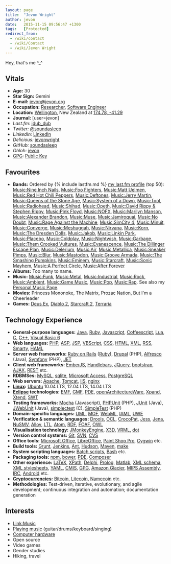 ```yaml
---
layout: page
title:  "Jevon Wright"
author: jevon
date:   2015-11-15 09:56:47 +1300
tags:   [Protected]
redirect_from:
  - /wiki/contact
  - /wiki/Contact
  - /wiki/Jevon Wright
---
```


Hey, that's me ^_^

## Vitals

* **Age:** 30
* **Star Sign:** Gemini
* **E-mail:** jevon@jevon.org
* **Occupation:** [Researcher](reSearch.md), [Software Engineer](Web_Development.md)
* **Location:** [Wellington](wellington.md), New Zealand at <a href="http://maps.google.com/maps?f=q&hl=en&geocode=&q=Wellington&sll=-41.293382,174.775679&sspn=0.088691,0.160675&ie=UTF8&t=k&z=13&iwloc=addr">174.78, -41.29</a>
* **Journal:** [user=jevon]
* *Last.fm:* <a href="http://www.last.fm/user/jdub_dub" title="My last.fm profile" class="lastfm">jdub_dub</a>
* *Twitter:* <a href="http://twitter.com/soundasleep" title="My Twitter account" class="twitter">@soundasleep</a>
* *LinkedIn:* <a href="http://www.linkedin.com/in/jevonwright" title="My LinkedIn profile" class="linkedin">LinkedIn</a>
* *Delicious:* <a href="http://www.delicious.com/jevonwright/" title="My Delicious bookmarks" class="delicious">jevonwright</a>
* *GitHub:* <a href="https://github.com/soundasleep" title="My GitHub profile" class="github">soundasleep</a>
* *Ohloh:* <a href="https://www.ohloh.net/accounts/jevon" title="My Ohloh profile" class="ohloh">jevon</a>
* [GPG](gpg.md): [Public Key](Public_Key.md)

## Favourites

* **Bands:** Ordered by {% include lastfm.md %} <a href="http://www.last.fm/user/jdub_dub">my last.fm profile</a> (top 50): [Music:Nine Inch Nails](music-nine-inch-nails.md), [Music:Foo Fighters](music-foo-fighters.md), [Music:Matt Uelmen](music-matt-uelmen.md), [Music:Red Hot Chili Peppers](music-red-hot-chili-peppers.md), [Music:Deftones](music-deftones.md), [Music:Jerry Martin](music-jerry-martin.md), [Music:Queens of the Stone Age](music-queens-of-the-stone-age.md), [Music:System of a Down](music-system-of-a-down.md), [Music:Tool](music-tool.md), [Music:Radiohead](music-radiohead.md), [Music:Shihad](music-shihad.md), [Music:Opeth](music-opeth.md), [Music:David Rippy & Stephen Rippy](music-david-rippy-stephen-rippy.md), [Music:Pink Floyd](music-pink-floyd.md), [Music:NOFX](music-nofx.md), [Music:Marilyn Manson](music-marilyn-manson.md), [Music:Alexander Brandon](music-alexander-brandon.md), [Music:Muse](music-muse.md), [Music:Jamiroquai](music-jamiroquai.md), [Music:No Doubt](music-no-doubt.md), [Music:Rage Against the Machine](music-rage-against-the-machine.md), [Music:SimCity 4](music-Simcity_4.md), [Music:Minuit](music-minuit.md), [Music:Converge](music-converge.md), [Music:Meshuggah](music-meshuggah.md), [Music:Nirvana](music-nirvana.md), [Music:Korn](music-korn.md), [Music:The Dresden Dolls](music-the-dresden-dolls.md), [Music:Jakob](music-jakob.md), [Music:Linkin Park](music-linkin-park.md), [Music:Placebo](music-placebo.md), [Music:Coldplay](music-coldplay.md), [Music:Nightwish](music-nightwish.md), [Music:Garbage](music-garbage.md), [Music:Them Crooked Vultures](music-them-crooked-vultures.md), [Music:Evanescence](music-evanescence.md), [Music:The Dillinger Escape Plan](music-the-dillinger-escape-plan.md), [Music:Delerium](music-delerium.md), [Music:Air](music-air.md), [Music:Metallica](music-metallica.md), [Music:Sneaker Pimps](music-sneaker-pimps.md), [Music:Blur](music-blur.md), [Music:Mastodon](music-mastodon.md), [Music:Groove Armada](music-groove-armada.md), [Music:The Smashing Pumpkins](music-the-smashing-pumpkins.md), [Music:Eminem](music-eminem.md), [Music:Starcraft](music-starcraft.md), [Music:Sonic Mayhem](music-sonic-mayhem.md), [Music:A Perfect Circle](music-a-perfect-circle.md), [Music:After Forever](music-after-forever.md)
* **Albums:** Too many to name.
* **Music:** [Music:Funk](music-funk.md), [Music:Metal](music-metal.md), [Music:Industrial](music-industrial.md), [Music:Rock](music-rock.md), [Music:Ambient](music-ambient.md), [Music:Game Music](music-game-MusiC.md), [Music:Pop](music-pop.md), [Music:Rap](music-rap.md). See also my [Personal Music Page](music-Jevon.md).
* **Movies:** Princess Mononoke, The Matrix, Prozac Nation, But I'm a Cheerleader
* **Games:** [Deus Ex](deus-ex.md), [Diablo 2](diablo-2.md), [Starcraft 2](starcraft-2.md), [Terraria](terraria.md)

## Technology Experience

* **General-purpose languages:** [Java](Java.md), [Ruby](Ruby.md), [Javascript](Javascript.md), [Coffeescript](coffeescript.md), [Lua](lua.md), [C](C.md), [C++](c-.md), [Visual Basic 6](visual-basic-6.md)
* **Web languages:** [PHP](PHP.md), [ASP](asp.md), [JSP](jsp.md), [VBScript](vbscript.md), [CSS](CSS.md), [HTML](html.md), [XML](XML.md), [RSS](rss.md), [Smarty](Smarty.md), [HAML](haml.md)
* **Server web frameworks:** [Ruby on Rails](Ruby_on_Rails.md) ([Ruby](Ruby.md)), [Drupal](Drupal.md) (PHP), [Alfresco](Alfresco.md) (Java), [Symfony](Symfony.md) (PHP), [JET](JET.md)
* **Client web frameworks:** [EmberJS](EmberJS.md), [Handlebars](handlebars.md), [JQuery](JQuery.md), [bootstrap](bootstrap.md), [AJAX](AJAX.md), [REST](rest.md) etc.
* **RDBMSes:** [MySQL](MySQL.md), [sqlite](sqlite.md), [Microsoft Access](microsoft-access.md), [PostgreSQL](postgresql.md)
* **Web servers:** [Apache](Apache.md), [Tomcat](Tomcat.md), [IIS](iis.md), [nginx](nginx.md)
* **[Linux](Linux.md):** [Ubuntu](Ubuntu.md) 10.04 LTS, 12.04 LTS, 14.04 LTS
* **[Eclipse](Eclipse.md) technologies:** [EMF](EMF.md), [GMF](GMF.md), [PDE](pde.md), [openArchitectureWare](openArchitectureWare.md), [Xpand](xpand.md), [Xtend](xtend.md), [SWT](swt.md)
* **Testing frameworks:** [Mocha](Mocha.md) (Javascript), [PHPUnit](phpunit.md) (PHP), [JUnit](junit.md) (Java), [JWebUnit](JWebUnit.md) (Java), [simplectest](simplecTest.md) (C), [SimpleTest](simpleTest.md) (PHP)
* **Domain-specific languages:** [UML](uml.md), [MOF](mof.md), [WebML](webml.md), [IAML](IAML.md), [UWE](uwe.md)
* **Verification & semantic languages:** [Drools](Drools.md), [OCL](OCL.md), [CrocoPat](crocopat.md), [Jess](Jess.md), [Jena](Jena.md), [NuSMV](nusmv.md), [Alloy](alloy.md), [LTL](ltl.md), [Atom](atom.md), [RDF](rdf.md), [FOAF](foaf.md), [OWL](OWL.md)
* **Visualisation technology:** [JMonkeyEngine](JMonkeyEngine.md), [X3D](x3d.md), [VRML](vrml.md), [dot](dot.md)
* **Version control systems:** [Git](Git.md), [SVN](SVN.md), [CVS](cvs.md)
* **Office tools:** [Microsoft Office](microsoft-office.md), [LibreOffice](libreoffice.md), [Paint Shop Pro](Paint_Shop_Pro.md), [Cygwin](cygwin.md) etc.
* **Build tools:** [Grunt](Grunt.md), [Jenkins](Jenkins.md), [Ant](Ant.md), [Hudson](hudson.md), [Maven](Maven.md), [make](make.md)
* **System scripting languages:** [Batch scripts](batch-scripts.md), [Bash](bash.md) etc.
* **Packaging tools:** [npm](npm.md), [bower](Bower.md), [PDE](pde.md), [Composer](Composer.md)
* **Other experience:** [LaTeX](Latex.md), [XPath](XPath.md), [Delphi](delphi.md), [Prolog](prolog.md), [Matlab](matlab.md), [XML schema](xml-schema.md), [XML stylesheets](xml-stylesheets.md), [YAML](yaml.md), [CMIS](CMIS.md), [GPG](gpg.md), [Amazon Glacier](amazon-Glacier.md), [MIPS Assembly](mips-assembly.md), [IRC](irC.md), [Android](Android.md) etc.
* **[Cryptocurrencies](cryptocurrency.md):** [Bitcoin](Bitcoin.md), [Litecoin](Litecoin.md), [Namecoin](namecoin.md) etc.
* **Methodologies:** Test-driven, iterative, evolutionary, and agile development; continuous integration and automation; documentation generation

## Interests

* [Link:Music](link-MusiC.md)
* <a href="http://journals.jevon.org/users/soundasleep/">Playing music</a> (guitar/drums/keyboard/singing)
* [Computer hardware](Computer.md)
* Open source
* Video games
* Gender studies
* Hiking, travel
